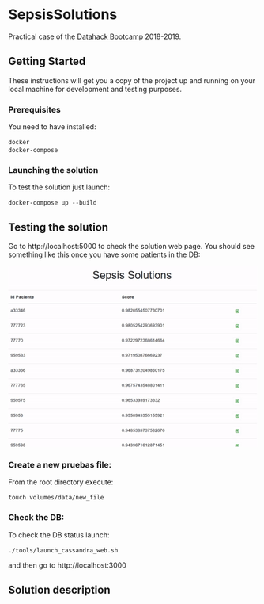 # SepsisSolutions

Practical case of the [Datahack Bootcamp](https://www.datahack.es/formacion/bootcamp-full-stacks-developers/) 2018-2019.

## Getting Started

These instructions will get you a copy of the project up and running on your local machine for development and testing purposes. 

### Prerequisites

You need to have installed:

```
docker
docker-compose
```

### Launching the solution 

To test the solution just launch:

```
docker-compose up --build
```

## Testing the solution

Go to http://localhost:5000 to check the solution web page. You should see something like this once you have some patients in the DB:

![](./sepsissolutions.gif?raw=true)

### Create a new pruebas file:

From the root directory execute:

```
touch volumes/data/new_file
```

### Check the DB:

To check the DB status launch:

```
./tools/launch_cassandra_web.sh
```

and then go to http://localhost:3000


## Solution description

